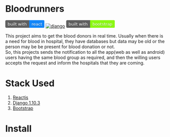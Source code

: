 # Bloodrunners
[![Reactjs](https://github.com/nipungarg59/bloodrunners/blob/master/Badges/built%20with-%20react%20(1).png)](https://facebook.github.io/react/)
[![django](https://www.djangoproject.com/m/img/badges/djangomade124x25.gif)](https://www.djangoproject.com/)
[![BootStrap](https://github.com/nipungarg59/bloodrunners/blob/master/Badges/built%20with-%20bootstrap.png)](https://react-bootstrap.github.io/components.html#media-content)

This project aims to get the blood donors in real time. Usually when there is a need for blood in hospital, 
they have databases but data may be old or the person may be be present for blood donation or not.  
So, this projects sends the notification to all the app(web as well as android) users having the same blood group as required,
and then the willing users accepts the request and inform the hospitals that they are coming.

# Stack Used
1. [Reactjs](https://facebook.github.io/react/)
2. [Django 1.10.3](https://www.djangoproject.com/)
3. [Bootstrap](https://react-bootstrap.github.io/components.html#media-content)

# Install
